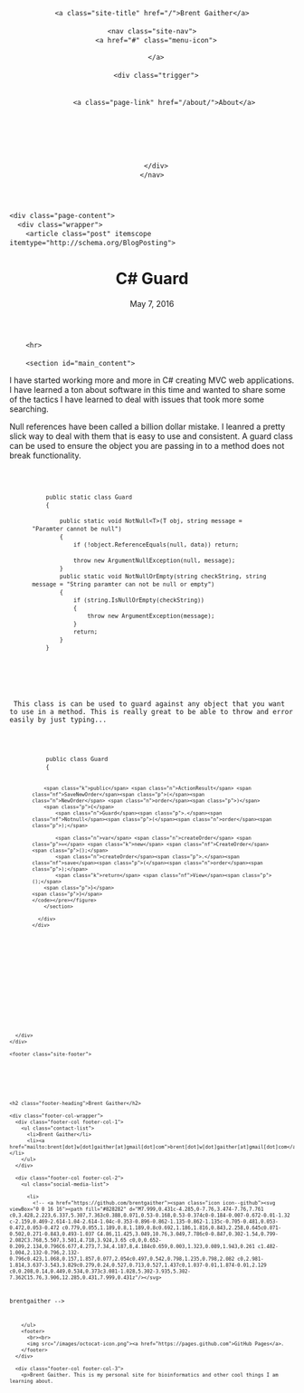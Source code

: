<!DOCTYPE html>
<html>
  
<head>

  <meta charset="utf-8">
  <meta http-equiv="X-UA-Compatible" content="IE=edge">
  <meta name="viewport" content="width=device-width, initial-scale=1">

  <title>C# Guard</title>
  <meta name="description" content="                      Brentgaither.GitHub.io by brentgaither  ">

  <link rel="stylesheet" href="/css/main.css">
  <link rel="canonical" href="http://brentgaither.github.io/2016/05/07/C-Guard.mdown">
  <link rel="alternate" type="application/rss+xml" title="Brent Gaither" href="http://brentgaither.github.io/feed.xml">
</head>


  <body>

    

<header class="site-header">

  <div class="wrapper">

    <a class="site-title" href="/">Brent Gaither</a>

    <nav class="site-nav">
      <a href="#" class="menu-icon">
<!--         <svg viewBox="0 0 18 15">
          <path fill="#424242" d="M18,1.484c0,0.82-0.665,1.484-1.484,1.484H1.484C0.665,2.969,0,2.304,0,1.484l0,0C0,0.665,0.665,0,1.484,0 h15.031C17.335,0,18,0.665,18,1.484L18,1.484z"/>
          <path fill="#424242" d="M18,7.516C18,8.335,17.335,9,16.516,9H1.484C0.665,9,0,8.335,0,7.516l0,0c0-0.82,0.665-1.484,1.484-1.484 h15.031C17.335,6.031,18,6.696,18,7.516L18,7.516z"/>
          <path fill="#424242" d="M18,13.516C18,14.335,17.335,15,16.516,15H1.484C0.665,15,0,14.335,0,13.516l0,0 c0-0.82,0.665-1.484,1.484-1.484h15.031C17.335,12.031,18,12.696,18,13.516L18,13.516z"/>
        </svg> -->
      </a>

      <div class="trigger">
        
          
          <a class="page-link" href="/about/">About</a>
          
        
          
        
          
        
      </div>
    </nav>

  </div>

</header>


    <div class="page-content">
      <div class="wrapper">
        <article class="post" itemscope itemtype="http://schema.org/BlogPosting">

  <header class="post-header">
    <h1 class="post-title" itemprop="name headline">C# Guard</h1>
    <p class="post-meta"><time datetime="2016-05-07T00:00:00-06:00" itemprop="datePublished">May 7, 2016</time></p>
  </header>

  <div class="post-content" itemprop="articleBody">
    <html>
  <head>
    <meta charset='utf-8'>
    <meta http-equiv="X-UA-Compatible" content="chrome=1">
    <link href='https://fonts.googleapis.com/css?family=Chivo:900' rel='stylesheet' type='text/css'>
    <!--[if lt IE 9]>
    <script src="//html5shiv.googlecode.com/svn/trunk/html5.js"></script>
    <![endif]-->
    <title>Brentgaither.GitHub.io by brentgaither</title>
  </head>

  <body>
    <div id="container">
      <div class="inner">

        <hr>

        <section id="main_content">

<p>I have started working more and more in C# creating MVC web applications. I have learned a ton about software in this time and wanted to share some of the tactics I have learned to deal with issues that took more some searching.</p>

<p>Null references have been called a billion dollar mistake. I leanred a pretty slick way to deal with them that is easy to use and consistent. A guard class can be used to ensure the object you are passing in to a method does not break functionality.</p>

<pre class="prettyprint"><code class="language-Csharp">
  <figure class="highlight"><pre><code class="language-csharp" data-lang="csharp">    <span class="k">public</span> <span class="k">static</span> <span class="k">class</span> <span class="nc">Guard</span>
    <span class="p">{</span>

        <span class="k">public</span> <span class="k">static</span> <span class="k">void</span> <span class="n">NotNull</span><span class="p">&lt;</span><span class="n">T</span><span class="p">&gt;(</span><span class="n">T</span> <span class="n">obj</span><span class="p">,</span> <span class="kt">string</span> <span class="n">message</span> <span class="p">=</span> <span class="s">"Paramter cannot be null"</span><span class="p">)</span>
        <span class="p">{</span>
            <span class="k">if</span> <span class="p">(!</span><span class="kt">object</span><span class="p">.</span><span class="nf">ReferenceEquals</span><span class="p">(</span><span class="k">null</span><span class="p">,</span> <span class="n">data</span><span class="p">))</span> <span class="k">return</span><span class="p">;</span>

            <span class="k">throw</span> <span class="k">new</span> <span class="nf">ArgumentNullException</span><span class="p">(</span><span class="k">null</span><span class="p">,</span> <span class="n">message</span><span class="p">);</span>
        <span class="p">}</span>
        <span class="k">public</span> <span class="k">static</span> <span class="k">void</span> <span class="nf">NotNullOrEmpty</span><span class="p">(</span><span class="kt">string</span> <span class="n">checkString</span><span class="p">,</span> <span class="kt">string</span> <span class="n">message</span> <span class="p">=</span> <span class="s">"String paramter can not be null or empty"</span><span class="p">)</span>
        <span class="p">{</span>
            <span class="k">if</span> <span class="p">(</span><span class="kt">string</span><span class="p">.</span><span class="nf">IsNullOrEmpty</span><span class="p">(</span><span class="n">checkString</span><span class="p">))</span>
            <span class="p">{</span>
                <span class="k">throw</span> <span class="k">new</span> <span class="nf">ArgumentException</span><span class="p">(</span><span class="n">message</span><span class="p">);</span>
            <span class="p">}</span>
            <span class="k">return</span><span class="p">;</span>
        <span class="p">}</span>
    <span class="p">}</span>
    </code></pre></figure>
    
  <p> This class is can be used to guard against any object that you want to use in a method. This is really great to be able to throw and error easily by just typing...  </p>
    <figure class="highlight"><pre><code class="language-csharp" data-lang="csharp">    <span class="k">public</span> <span class="k">class</span> <span class="nc">Guard</span>
    <span class="p">{</span>

        <span class="k">public</span> <span class="n">ActionResult</span> <span class="nf">SaveNewOrder</span><span class="p">(</span><span class="n">NewOrder</span> <span class="n">order</span><span class="p">)</span>
        <span class="p">{</span>
            <span class="n">Guard</span><span class="p">.</span><span class="nf">Notnull</span><span class="p">(</span><span class="n">order</span><span class="p">);</span>

            <span class="n">var</span> <span class="n">createOrder</span> <span class="p">=</span> <span class="k">new</span> <span class="nf">CreateOrder</span><span class="p">();</span>
            <span class="n">createOrder</span><span class="p">.</span><span class="nf">save</span><span class="p">(</span><span class="n">order</span><span class="p">);</span>
            <span class="k">return</span> <span class="nf">View</span><span class="p">();</span>
        <span class="p">}</span>
    <span class="p">}</span>
    </code></pre></figure>
        </section>

      </div>
    </div>
  </body>
</html>

  </div>

</article>

      </div>
    </div>

    <footer class="site-footer">

  <div class="wrapper">

    <h2 class="footer-heading">Brent Gaither</h2>

    <div class="footer-col-wrapper">
      <div class="footer-col footer-col-1">
        <ul class="contact-list">
          <li>Brent Gaither</li>
          <li><a href="mailto:brent[dot]w[dot]gaither[at]gmail[dot]com">brent[dot]w[dot]gaither[at]gmail[dot]com</a></li>
        </ul>
      </div>

      <div class="footer-col footer-col-2">
        <ul class="social-media-list">
          
          <li>
            <!-- <a href="https://github.com/brentgaither"><span class="icon icon--github"><svg viewBox="0 0 16 16"><path fill="#828282" d="M7.999,0.431c-4.285,0-7.76,3.474-7.76,7.761 c0,3.428,2.223,6.337,5.307,7.363c0.388,0.071,0.53-0.168,0.53-0.374c0-0.184-0.007-0.672-0.01-1.32 c-2.159,0.469-2.614-1.04-2.614-1.04c-0.353-0.896-0.862-1.135-0.862-1.135c-0.705-0.481,0.053-0.472,0.053-0.472 c0.779,0.055,1.189,0.8,1.189,0.8c0.692,1.186,1.816,0.843,2.258,0.645c0.071-0.502,0.271-0.843,0.493-1.037 C4.86,11.425,3.049,10.76,3.049,7.786c0-0.847,0.302-1.54,0.799-2.082C3.768,5.507,3.501,4.718,3.924,3.65 c0,0,0.652-0.209,2.134,0.796C6.677,4.273,7.34,4.187,8,4.184c0.659,0.003,1.323,0.089,1.943,0.261 c1.482-1.004,2.132-0.796,2.132-0.796c0.423,1.068,0.157,1.857,0.077,2.054c0.497,0.542,0.798,1.235,0.798,2.082 c0,2.981-1.814,3.637-3.543,3.829c0.279,0.24,0.527,0.713,0.527,1.437c0,1.037-0.01,1.874-0.01,2.129 c0,0.208,0.14,0.449,0.534,0.373c3.081-1.028,5.302-3.935,5.302-7.362C15.76,3.906,12.285,0.431,7.999,0.431z"/></svg>
</span><span class="username">brentgaither</span></a>
 -->
          </li>
          

        </ul>
        <footer>
          <br><br>
          <img src="/images/octocat-icon.png"><a href="https://pages.github.com">GitHub Pages</a>.
        </footer>
      </div>

      <div class="footer-col footer-col-3">
        <p>Brent Gaither. This is my personal site for bioinformatics and other cool things I am learning about. 
</p>
      </div>
    </div>

  </div>

</footer>


  </body>

</html>
